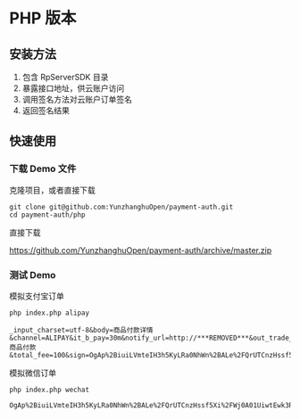 # PHP 版本

## 安装方法

1. 包含 RpServerSDK 目录
1. 暴露接口地址，供云账户访问
1. 调用签名方法对云账户订单签名
1. 返回签名结果

## 快速使用

### 下载 Demo 文件

克隆项目，或者直接下载
	
```shell
git clone git@github.com:YunzhanghuOpen/payment-auth.git
cd payment-auth/php
```

直接下载
	
https://github.com/YunzhanghuOpen/payment-auth/archive/master.zip

### 测试 Demo

模拟支付宝订单
	
```shell
php index.php alipay

_input_charset=utf-8&body=商品付款详情&channel=ALIPAY&it_b_pay=30m&notify_url=http://***REMOVED***&out_trade_no=3242398127981&partner=2081222667389722&payment_type=1&seller_id=2081222667389722&service=mobile.securitypay.pay&subject=商品付款&total_fee=100&sign=OgAp%2BiuiLVmteIH3h5KyLRa0NhWn%2BALe%2FQrUTCnzHssf5Xi%2FWj0A01UiwtEwk3R7%2Bab6tP6vUaWYDIgdh7tmItu7iz8VoMsk9AuBmI9D22ZtcfHEfmwlqrWmsXUt3PWyGREjsBgQeu0o94iVs5KeBqqoe3otvFUJ31EVD%2Boji6w%3D%
```
	

模拟微信订单
	
```shell
php index.php wechat

OgAp%2BiuiLVmteIH3h5KyLRa0NhWn%2BALe%2FQrUTCnzHssf5Xi%2FWj0A01UiwtEwk3R7%2Bab6tP6vUaWYDIgdh7tmItu7iz8VoMsk9AuBmI9D22ZtcfHEfmwlqrWmsXUt3PWyGREjsBgQeu0o94iVs5KeBqqoe3otvFUJ31EVD%2Boji6w%3D%
```
	



